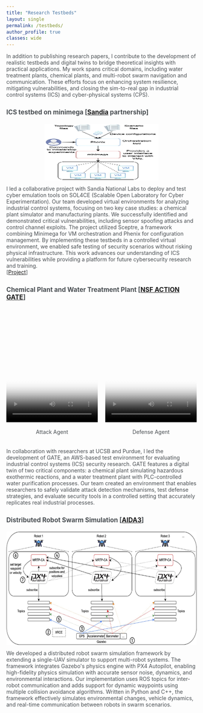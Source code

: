 ```yaml
---
title: "Research Testbeds"
layout: single
permalink: /testbeds/
author_profile: true
classes: wide
---
```


<style>
.page__title {
    color: #494e52 !important;
    font-weight: bold;
}

.page__content {
   font-size: 1em;
   color: #494e52;
}

.testbed-intro {
   font-size: 1em;
   color: #494e52;
   margin-bottom: 2em;
}

.testbed-item {
   font-size: 1em;
   color: #494e52;
   margin-bottom: 1.5em;
}

.testbed-title {
   font-size: 1.2em;
   font-weight: bold;
   color: #494e52;
   margin-bottom: 1em;
}
</style>

<div class="testbed-intro">
In addition to publishing research papers, I contribute to the development of realistic testbeds and digital twins to bridge theoretical insights with practical applications. My work spans critical domains, including water treatment plants, chemical plants, and multi-robot swarm navigation and communication. These efforts focus on enhancing system resilience, mitigating vulnerabilities, and closing the sim-to-real gap in industrial control systems (ICS) and cyber-physical systems (CPS).
</div>

<div class="testbed-item">
<div class="testbed-title">
ICS testbed on minimega [<a href="https://www.sandia.gov/">Sandia</a> partnership]
</div>
</div>
<p align="center" style="margin-top: 10px; margin-bottom: 10px;">
<img src="/assets/images/sandia2.jpg" height="150" width="300">
<br>
</p>
<div class="testbed-intro">
I led a collaborative project with Sandia National Labs to deploy and test cyber emulation tools on SOL4CE (Scalable Open Laboratory for Cyber Experimentation). Our team developed virtual environments for analyzing industrial control systems, focusing on two key case studies: a chemical plant simulator and manufacturing plants. We successfully identified and demonstrated critical vulnerabilities, including sensor spoofing attacks and control channel exploits. The project utilized Sceptre, a framework combining Minimega for VM orchestration and Phenix for configuration management. By implementing these testbeds in a controlled virtual environment, we enabled safe testing of security scenarios without risking physical infrastructure. This work advances our understanding of ICS vulnerabilities while providing a platform for future cybersecurity research and training.
<br>
[<a href="https://www.cerias.purdue.edu/research/projects/home/detail/339/deploying_cyber_emulation_modeling_and_analysis_tools_on_the_sol4ce">Project</a>]
</div>

<div class="testbed-item">
<div class="testbed-title">
Chemical Plant and Water Treatment Plant [<a href="https://action.ucsb.edu/">NSF ACTION GATE</a>]
</div>
</div>
<div style="display: flex; justify-content: space-between; margin: 20px 0;">
  <div style="width: 48%;">
      <video width="100%" height="300" controls preload="auto" poster="/assets/images/image1.png">
          <source src="/assets/images/video1.mp4" type="video/mp4">
      </video>
      <p align="center" style="color: #494e52;">Attack Agent</p>
  </div>
  <div style="width: 48%;">
      <video width="100%" height="300" controls preload="auto" poster="/assets/images/image2.png">
          <source src="/assets/images/video2.mp4" type="video/mp4">
      </video>
      <p align="center" style="color: #494e52;">Defense Agent</p>
  </div>
</div>
<div class="testbed-intro">
In collaboration with researchers at UCSB and Purdue, I led the development of GATE, an AWS-based test environment for evaluating industrial control systems (ICS) security research. GATE features a digital twin of two critical components: a chemical plant simulating hazardous exothermic reactions, and a water treatment plant with PLC-controlled water purification processes. Our team created an environment that enables researchers to safely validate attack detection mechanisms, test defense strategies, and evaluate security tools in a controlled setting that accurately replicates real industrial processes.
</div>

<div class="testbed-item">
<div class="testbed-title">
Distributed Robot Swarm Simulation [<a href="https://www.purdue.edu/computes/aida3/">AIDA3</a>]
</div>
</div>
<p align="center" style="margin-top: 10px; margin-bottom: 10px;">
<img src="/assets/images/swarm.jpg" height="300" width="600">
<br>
</p>
<div class="testbed-intro">
We developed a distributed robot swarm simulation framework by extending a single-UAV simulator to support multi-robot systems. The framework integrates Gazebo's physics engine with PX4 Autopilot, enabling high-fidelity physics simulation with accurate sensor noise, dynamics, and environmental interactions. Our implementation uses ROS topics for inter-robot communication and adds support for dynamic waypoints using multiple collision avoidance algorithms. Written in Python and C++, the framework effectively simulates environmental changes, vehicle dynamics, and real-time communication between robots in swarm scenarios.
</div>